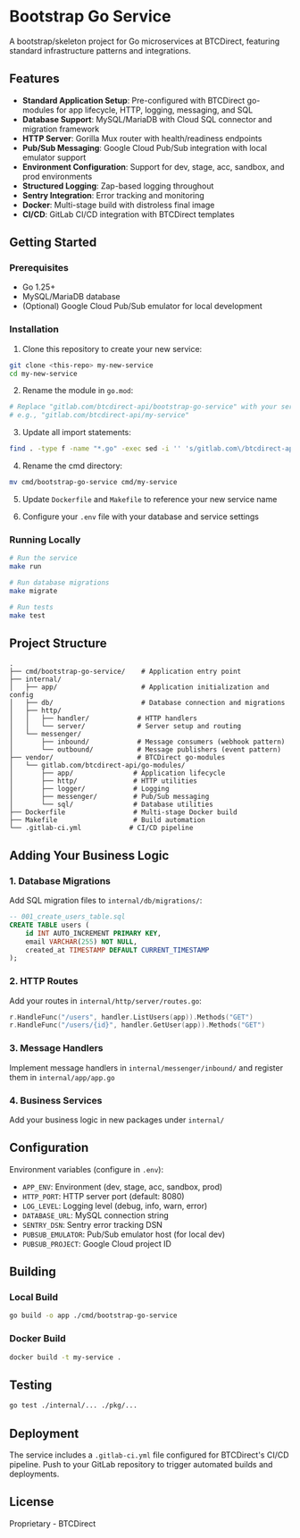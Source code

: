 # Bootstrap Go Service

A bootstrap/skeleton project for Go microservices at BTCDirect, featuring standard infrastructure patterns and integrations.

## Features

- **Standard Application Setup**: Pre-configured with BTCDirect go-modules for app lifecycle, HTTP, logging, messaging, and SQL
- **Database Support**: MySQL/MariaDB with Cloud SQL connector and migration framework
- **HTTP Server**: Gorilla Mux router with health/readiness endpoints
- **Pub/Sub Messaging**: Google Cloud Pub/Sub integration with local emulator support
- **Environment Configuration**: Support for dev, stage, acc, sandbox, and prod environments
- **Structured Logging**: Zap-based logging throughout
- **Sentry Integration**: Error tracking and monitoring
- **Docker**: Multi-stage build with distroless final image
- **CI/CD**: GitLab CI/CD integration with BTCDirect templates

## Getting Started

### Prerequisites

- Go 1.25+
- MySQL/MariaDB database
- (Optional) Google Cloud Pub/Sub emulator for local development

### Installation

1. Clone this repository to create your new service:
```bash
git clone <this-repo> my-new-service
cd my-new-service
```

2. Rename the module in `go.mod`:
```bash
# Replace "gitlab.com/btcdirect-api/bootstrap-go-service" with your service name
# e.g., "gitlab.com/btcdirect-api/my-service"
```

3. Update all import statements:
```bash
find . -type f -name "*.go" -exec sed -i '' 's/gitlab.com\/btcdirect-api\/bootstrap-go-service/gitlab.com\/btcdirect-api\/my-service/g' {} +
```

4. Rename the cmd directory:
```bash
mv cmd/bootstrap-go-service cmd/my-service
```

5. Update `Dockerfile` and `Makefile` to reference your new service name

6. Configure your `.env` file with your database and service settings

### Running Locally

```bash
# Run the service
make run

# Run database migrations
make migrate

# Run tests
make test
```

## Project Structure

```
.
├── cmd/bootstrap-go-service/    # Application entry point
├── internal/
│   ├── app/                     # Application initialization and config
│   ├── db/                      # Database connection and migrations
│   ├── http/
│   │   ├── handler/            # HTTP handlers
│   │   └── server/             # Server setup and routing
│   └── messenger/
│       ├── inbound/            # Message consumers (webhook pattern)
│       └── outbound/           # Message publishers (event pattern)
├── vendor/                     # BTCDirect go-modules
│   └── gitlab.com/btcdirect-api/go-modules/
│       ├── app/               # Application lifecycle
│       ├── http/              # HTTP utilities
│       ├── logger/            # Logging
│       ├── messenger/         # Pub/Sub messaging
│       └── sql/               # Database utilities
├── Dockerfile                 # Multi-stage Docker build
├── Makefile                   # Build automation
└── .gitlab-ci.yml            # CI/CD pipeline

```

## Adding Your Business Logic

### 1. Database Migrations

Add SQL migration files to `internal/db/migrations/`:
```sql
-- 001_create_users_table.sql
CREATE TABLE users (
    id INT AUTO_INCREMENT PRIMARY KEY,
    email VARCHAR(255) NOT NULL,
    created_at TIMESTAMP DEFAULT CURRENT_TIMESTAMP
);
```

### 2. HTTP Routes

Add your routes in `internal/http/server/routes.go`:
```go
r.HandleFunc("/users", handler.ListUsers(app)).Methods("GET")
r.HandleFunc("/users/{id}", handler.GetUser(app)).Methods("GET")
```

### 3. Message Handlers

Implement message handlers in `internal/messenger/inbound/` and register them in `internal/app/app.go`

### 4. Business Services

Add your business logic in new packages under `internal/`

## Configuration

Environment variables (configure in `.env`):

- `APP_ENV`: Environment (dev, stage, acc, sandbox, prod)
- `HTTP_PORT`: HTTP server port (default: 8080)
- `LOG_LEVEL`: Logging level (debug, info, warn, error)
- `DATABASE_URL`: MySQL connection string
- `SENTRY_DSN`: Sentry error tracking DSN
- `PUBSUB_EMULATOR`: Pub/Sub emulator host (for local dev)
- `PUBSUB_PROJECT`: Google Cloud project ID

## Building

### Local Build
```bash
go build -o app ./cmd/bootstrap-go-service
```

### Docker Build
```bash
docker build -t my-service .
```

## Testing

```bash
go test ./internal/... ./pkg/...
```

## Deployment

The service includes a `.gitlab-ci.yml` file configured for BTCDirect's CI/CD pipeline. Push to your GitLab repository to trigger automated builds and deployments.

## License

Proprietary - BTCDirect